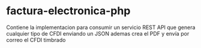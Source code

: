 # factura-electronica-php
Contiene la implementacion para consumir un servicio REST API que genera cualquier tipo de CFDI enviando un JSON ademas crea el PDF y envía por correo el CFDI timbrado

